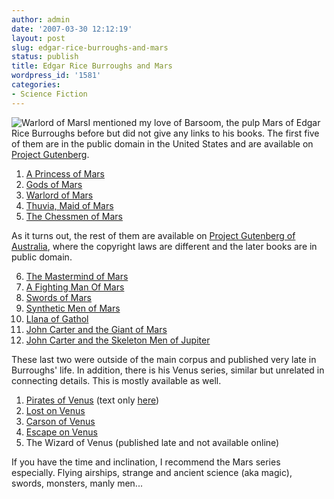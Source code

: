 ```yaml
---
author: admin
date: '2007-03-30 12:12:19'
layout: post
slug: edgar-rice-burroughs-and-mars
status: publish
title: Edgar Rice Burroughs and Mars
wordpress_id: '1581'
categories:
- Science Fiction
---
```


![Warlord of
Mars](http://www.arcanology.com/images/warlord_of_mars.jpg)I mentioned
my love of Barsoom, the pulp Mars of Edgar Rice Burroughs before but did
not give any links to his books. The first five of them are in the
public domain in the United States and are available on [Project
Gutenberg](http://www.gutenberg.org).

1.  [A Princess of Mars](http://www.gutenberg.org/etext/62)
2.  [Gods of Mars](http://www.gutenberg.org/etext/64)
3.  [Warlord of Mars](http://www.gutenberg.org/etext/68)
4.  [Thuvia, Maid of Mars](http://www.gutenberg.org/etext/72)
5.  [The Chessmen of Mars](http://www.gutenberg.org/etext/1153)

As it turns out, the rest of them are available on [Project Gutenberg of
Australia](http://gutenberg.net.au/), where the copyright laws are
different and the later books are in public domain.

6.  [The Mastermind of
    Mars](http://gutenberg.net.au/ebooks01/0100201.txt)
7.  [A Fighting Man Of
    Mars](http://gutenberg.net.au/ebooks01/0100211.txt)
8.  [Swords of Mars](http://gutenberg.net.au/ebooks01/0100221.txt)
9.  [Synthetic Men of
    Mars](http://gutenberg.net.au/ebooks01/0100231.txt)
10. [Llana of Gathol](http://gutenberg.net.au/ebooks01/0100241.txt)
11. [John Carter and the Giant of
    Mars](http://gutenberg.net.au/ebooks06/0600581.txt)
12. [John Carter and the Skeleton Men of
    Jupiter](http://gutenberg.net.au/ebooks06/0600591.txt)

These last two were outside of the main corpus and published very late
in Burroughs' life. In addition, there is his Venus series, similar but
unrelated in connecting details. This is mostly available as well.

1.  [Pirates of Venus](http://gutenberg.net.au/ebooks03/0300211h.html)
    (text only [here](http://gutenberg.net.au/ebooks03/0300211.txt))
2.  [Lost on Venus](http://gutenberg.net.au/ebooks03/0300201h.html)
3.  [Carson of Venus](http://gutenberg.net.au/ebooks03/0300181h.html)
4.  [Escape on Venus](http://gutenberg.net.au/ebooks03/0300191h.html)
5.  The Wizard of Venus (published late and not available online)

If you have the time and inclination, I recommend the Mars series
especially. Flying airships, strange and ancient science (aka magic),
swords, monsters, manly men...
